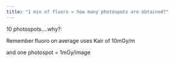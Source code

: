 ```yaml
---
title: "1 min of fluoro = how many photospots are obtained?"
---
```

10 photospots....why?:

Remember fluoro on average uses Kair of 10mGy/m

and one photospot = 1mGy/image

